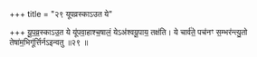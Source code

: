 +++
title = "२९ यूपव्रस्काऽउत ये"

+++
यू॒प॒व्र॒स्काऽउ॒त ये यू॑पवा॒हाश्च॒षालं॒ येऽअ॑श्वयू॒पाय॒ तक्ष॑ति। ये चार्व॑ते॒ पच॑नꣳ स॒म्भर॑न्त्यु॒तो तेषा॑म॒भिगू॑र्त्तिर्नऽइन्वतु ॥२९ ॥